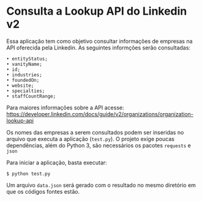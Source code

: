# Consulta a Lookup API do Linkedin v2

Essa aplicação tem como objetivo consultar informações de empresas na API oferecida pela Linkedin. As seguintes informções serão consultadas:

    • entityStatus;
    • vanityName;
    • id;
    • industries;
    • foundedOn;
    • website;
    • specialties;
    • staffCountRange;

Para maiores informações sobre a API acesse: https://developer.linkedin.com/docs/guide/v2/organizations/organization-lookup-api

Os nomes das empresas a serem consultados podem ser inseridas no arquivo que executa a aplicação (`test.py`). O projeto exige poucas dependências, além do Python 3, são necessários os pacotes `requests` e `json`

Para iniciar a aplicação, basta executar:
 ```
 $ python test.py
 ```
Um arquivo `data.json` será gerado com o resultado no mesmo diretório em que os códigos fontes estão.








